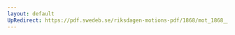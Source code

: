 ```yaml
---
layout: default
UpRedirect: https://pdf.swedeb.se/riksdagen-motions-pdf/1868/mot_1868__ak__00271/mot_1868__ak__00271_003.pdf
---
```

